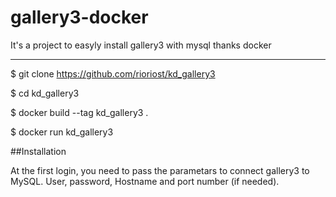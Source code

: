 # gallery3-docker

It's a project to easyly install gallery3 with mysql thanks docker

----------

$ git clone https://github.com/rioriost/kd_gallery3

$ cd kd_gallery3

$ docker build --tag kd_gallery3 .

$ docker run kd_gallery3

##Installation

At the first login, you need to pass the parametars to connect gallery3 to MySQL.
User, password, Hostname and port number (if needed).
